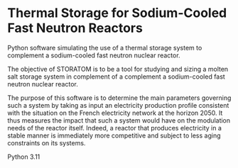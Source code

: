 # Thermal Storage for Sodium-Cooled Fast Neutron Reactors
Python software simulating the use of a thermal storage system to complement a sodium-cooled fast neutron nuclear reactor.

The objective of STORATOM is to be a tool for studying and sizing a molten salt storage system in complement of a complement a sodium-cooled fast neutron nuclear reactor. 

The purpose of this software is to determine the main parameters governing such a system by taking as input an electricity production profile consistent with the situation on the French electricity network at the horizon 2050. It thus measures the impact that such a system would have on the modulation needs of the reactor itself. Indeed, a reactor that produces electricity in a stable manner is immediately more competitive and subject to less aging constraints on its systems.

Python 3.11
